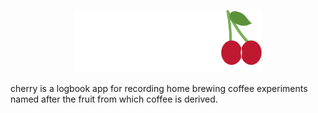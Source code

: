 <p align="center">
  <img src="assets/cherry_logo.png" width="300" height ="100">
</p>

<p align="center">

</p>

cherry is a logbook app for recording home brewing coffee experiments named after the fruit from which coffee is derived. 
